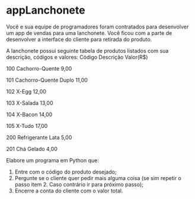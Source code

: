 # appLanchonete

Você e sua equipe de programadores foram contratados para desenvolver um app de vendas para uma lanchonete. Você ficou com a parte de desenvolver a interface do cliente para retirada do produto.

A lanchonete possui seguinte tabela de produtos listados com sua descrição, códigos e valores:
Código	Descrição	Valor(R$)

100	Cachorro-Quente	9,00

101	Cachorro-Quente Duplo	11,00

102	X-Egg	12,00

103	X-Salada	13,00

104	X-Bacon	14,00

105	X-Tudo	17,00

200	Refrigerante Lata	5,00

201	Chá Gelado	4,00

Elabore um programa em Python que:
1.	Entre com o código do produto desejado;
2.	Pergunte se o cliente quer pedir mais alguma coisa (se sim repetir o passo item 2.  Caso contrário ir para próximo passo); 
3.	Encerre a conta do cliente com o valor total.
